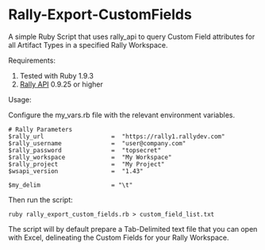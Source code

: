 Rally-Export-CustomFields
=========================


A simple Ruby Script that uses rally_api to query Custom Field attributes for all Artifact Types in a specified Rally Workspace.

Requirements:

1. Tested with Ruby 1.9.3
2. [Rally API](https://rubygems.org/gems/rally_api) 0.9.25 or higher

Usage:

Configure the my_vars.rb file with the relevant environment variables.

	# Rally Parameters
	$rally_url                   =  "https://rally1.rallydev.com"
	$rally_username              =  "user@company.com"
	$rally_password              =  "topsecret"
	$rally_workspace             =  "My Workspace"
	$rally_project               =  "My Project"
	$wsapi_version               =  "1.43"

	$my_delim                    = "\t"

Then run the script:

    ruby rally_export_custom_fields.rb > custom_field_list.txt

The script will by default prepare a Tab-Delimited text file that you can open with Excel, delineating the Custom Fields for your Rally Workspace.
